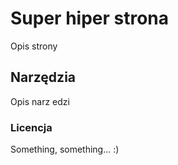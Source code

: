 # Super hiper strona

Opis strony

## Narzędzia

Opis narz edzi

### Licencja

Something, something... :)
